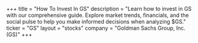 +++
title = "How To Invest In GS"
description = "Learn how to invest in GS with our comprehensive guide. Explore market trends, financials, and the social pulse to help you make informed decisions when analyzing $GS."
ticker = "GS"
layout = "stocks"
company = "Goldman Sachs Group, Inc. (GS)"
+++

